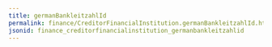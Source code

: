 ```yaml
---
title: germanBankleitzahlId
permalink: finance/CreditorFinancialInstitution.germanBankleitzahlId.html
jsonid: finance_creditorfinancialinstitution_germanbankleitzahlid
---
```

